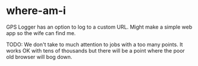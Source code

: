 # where-am-i
GPS Logger has an option to log to a custom URL. Might make a simple web app so the wife can find me.

TODO: We don't take to much attention to jobs with a too many points. It works  OK with tens of thousands but there will
be a point where the poor old browser will bog down.
